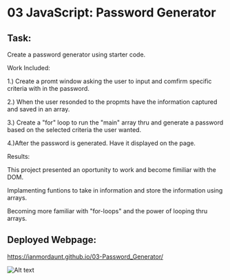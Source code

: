 # 03 JavaScript: Password Generator

## Task:
Create a password generator using starter code. 

Work Included:

1.) Create a promt window asking the user to input and comfirm specific criteria with in the password.

2.) When the user resonded to the propmts have the information captured and saved in an array.

3.) Create a "for" loop to run the "main" array thru and generate a password based on the selected criteria the user wanted. 

4.)After the password is generated. Have it displayed on the page. 


Results: 

This project presented an oportunity to work  and become fimiliar with the DOM.

Implamenting funtions to take in information and store the information using arrays.

Becoming more familiar with "for-loops" and the power of looping thru arrays.


## Deployed Webpage:

https://ianmordaunt.github.io/03-Password_Generator/

![Alt text]()
